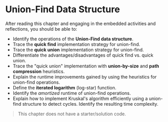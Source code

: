 <!---
lecture: 34
--->

# Union-Find Data Structure

After reading this chapter and engaging in the embedded activities and reflections, you should be able to:

- Identify the operations of the **Union-Find data structure**.
- Trace the **quick find** implementation strategy for union-find.
- Trace the **quick union** implementation strategy for union-find.
- Differentiate the advantages/disadvantages of quick find vs. quick union.
- Trace the "quick union" implementation with **union-by-size** and **path compression** heuristics.
- Explain the runtime improvements gained by using the heuristics for union-find operations.
- Define the **iterated logarithm** (log-star) function.
- Identify the *amortized* runtime of union-find operations.
- Explain how to implement Kruskal's algorithm efficiently using a union-find structure to detect cycles. Identify the resulting time complexity.

> This chapter does not have a starter/solution code.